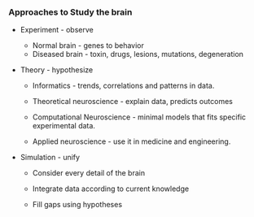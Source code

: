 ### Approaches to Study the brain

* Experiment - observe
  * Normal brain - genes to behavior 
  * Diseased brain - toxin, drugs, lesions, mutations, degeneration

* Theory - hypothesize 

  * Informatics - trends, correlations and patterns in data. 

  * Theoretical neuroscience - explain data, predicts outcomes

  * Computational Neuroscience - minimal models that fits specific experimental data. 

  * Applied neuroscience - use it in medicine and engineering. 

* Simulation - unify 

  * Consider every detail of the brain

  * Integrate data according to current knowledge 

  * Fill gaps using hypotheses  



